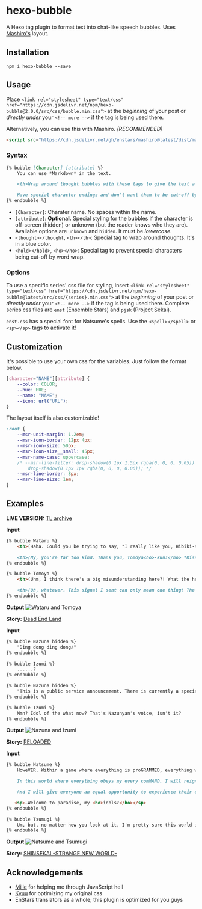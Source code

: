 # hexo-bubble

A Hexo tag plugin to format text into chat-like speech bubbles. Uses [Mashiro's](https://github.com/enstars/mashiro) layout.

## Installation

```
npm i hexo-bubble --save
```

## Usage

Place `<link rel="stylesheet" type="text/css" href="https://cdn.jsdelivr.net/npm/hexo-bubble@2.0.0/src/css/bubble.min.css">` at the *beginning* of your post or *directly under* your `<!-- more -->` if the tag is being used there.

Alternatively, you can use this with Mashiro. *(RECOMMENDED)*
```html
<script src="https://cdn.jsdelivr.net/gh/enstars/mashiro@latest/dist/mashiro.js"></script>
```

### Syntax

```markdown
{% bubble [Character] [attribute] %}
    You can use *Markdown* in the text.

    <th>Wrap around thought bubbles with these tags to give the text a blue color!</th>

    Have special character endings and don't want them to be cut-off by word wrapping? Use these tags to make sure it stays attached to the last <ho>word☆</ho>
{% endbubble %}
```

- `[Character]`: Charater name. No spaces within the name.
- `[attribute]`: **Optional.** Special styling for the bubbles if the character is off-screen (hidden) or unknown (but the reader knows who they are). Available options are `unknown` and `hidden`. It must be *lowercase*.
- `<thought></thought`, `<th></th>`: Special tag to wrap around thoughts. It's in a blue color.
- `<hold></hold>`, `<ho></ho>`: Special tag to prevent special characters being cut-off by word wrap.

### Options

To use a specific series' css file for styling, insert `<link rel="stylesheet" type="text/css" href="https://cdn.jsdelivr.net/npm/hexo-bubble@latest/src/css/{series}.min.css">` at the *beginning* of your post or *directly under* your `<!-- more -->` if the tag is being used there. Complete series css files are `enst` (Ensemble Stars) and `pjsk` (Project Sekai).

`enst.css` has a special font for Natsume's spells. Use the `<spell></spell>` or `<sp></sp>` tags to activate it!

## Customization

It's possible to use your own css for the variables. Just follow the format below.

```css
[character="NAME"][attribute] {
    --color: COLOR;
    --hue: HUE;
    --name: "NAME";
    --icon: url("URL");
}
```

The layout itself is also customizable!
```css
:root {
    --msr-unit-margin: 1.2em;
    --msr-icon-border: 12px 4px;
    --msr-icon-size: 50px;
    --msr-icon-size__small: 45px;
    --msr-name-case: uppercase;
    /* --msr-line-filter: drop-shadow(0 1px 1.5px rgba(0, 0, 0, 0.05))
        drop-shadow(0 1px 1px rgba(0, 0, 0, 0.06)); */
    --msr-line-border: 8px;
    --msr-line-size: 1em;
}
```

## Examples

**LIVE VERSION:** [TL archive](https://watatomo.github.io/tl/post/hexo-bubble/)

**Input**
```markdown
{% bubble Wataru %}
    <th>(Haha. Could you be trying to say, "I really like you, Hibiki-senpai! You're so cool! I love you!"...?)</th>

    <th>(My, you're far too kind. Thank you, Tomoya<ho>-kun♪</ho> *Kiss...*☆)</th>
{% endbubble %}

{% bubble Tomoya %}
    <th>(Uhm, I think there's a big misunderstanding here?! What the hell was that weird signal I got back?)</th>

    <th>(Oh, whatever. This signal I sent can only mean one thing! The rest is up to you, Hibiki-senpai!)</th>
{% endbubble %}
```

**Output**
![Wataru and Tomoya](https://raw.githubusercontent.com/watatomo/hexo-bubble/main/src/img/1.png)

**Story:** [Dead End Land](https://watatomo.github.io/tl/post/dead_end_land/7/)

**Input**
```markdown
{% bubble Nazuna hidden %}
    "Ding dong ding dong♪"
{% endbubble %}

{% bubble Izumi %}
    ......?
{% endbubble %}

{% bubble Nazuna hidden %}
    "This is a public service announcement. There is currently a special event being held in the ES Building—Idol of the Dead."
{% endbubble %}

{% bubble Izumi %}
    Mmn? Idol of the what now? That's Nazunyan's voice, isn't it?
{% endbubble %}
```

**Output**
![Nazuna and Izumi](https://raw.githubusercontent.com/watatomo/hexo-bubble/main/src/img/2.png)

**Story:** [RELOADED](https://watatomo.github.io/tl/post/reloaded/6/)

**Input**
```markdown
{% bubble Natsume %}
    HoweVER. Within a game where everything is proGRAMMED, everything works with much simpler loGIC.

    In this world where everything obeys my every comMAND, I will reign as god and control everyTHING. I'll make sure they can live in peace and joy within this miniature <ho>garDEN—</ho>

    And I will give everyone an equal opportunity to experience their own happily ever afTER.

   <sp>—Welcome to paradise, my <ho>idols♪</ho></sp>
{% endbubble %}

{% bubble Tsumugi %}
    Um, but, no matter how you look at it, I'm pretty sure this world is a dystopia, right?
{% endbubble %}
```

**Output**
![Natsume and Tsumugi](https://raw.githubusercontent.com/watatomo/hexo-bubble/main/src/img/3.png)

**Story:** [SHINSEKAI -STRANGE NEW WORLD-](https://fortunebanquet.tumblr.com/post/658710005507375104/shinsekai-strange-new-world-empire-of-fantasy-7)

## Acknowledgements

- [Mille](https://twitter.com/neeneemi) for helping me through JavaScript hell
- [Kyuu](https://twitter.com/junsweats) for optimizing my original css
- EnStars translators as a whole; this plugin is optimized for you guys

